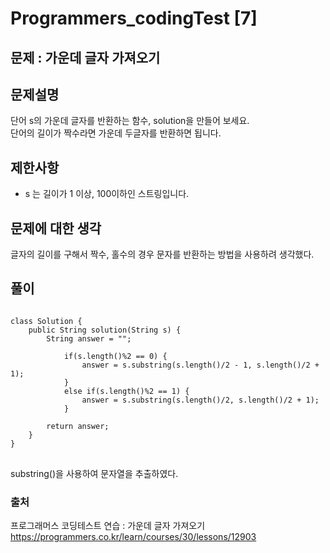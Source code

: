 # Programmers_codingTest [7]

## 문제 : 가운데 글자 가져오기

## 문제설명  
단어 s의 가운데 글자를 반환하는 함수, solution을 만들어 보세요.  
단어의 길이가 짝수라면 가운데 두글자를 반환하면 됩니다.

## 제한사항
- s 는 길이가 1 이상, 100이하인 스트링입니다.


## 문제에 대한 생각
글자의 길이를 구해서 짝수, 홀수의 경우 문자를 반환하는 방법을 사용하려 생각했다.


## 풀이
<pre>
<code>
class Solution {
    public String solution(String s) {
        String answer = "";
         
            if(s.length()%2 == 0) {
                answer = s.substring(s.length()/2 - 1, s.length()/2 + 1);
            }
            else if(s.length()%2 == 1) {
                answer = s.substring(s.length()/2, s.length()/2 + 1);
            }
        
        return answer;
    }
}
</code>
</pre>
substring()을 사용하여 문자열을 추출하였다.

### 출처

프로그래머스 코딩테스트 연습 : 가운데 글자 가져오기  
https://programmers.co.kr/learn/courses/30/lessons/12903
